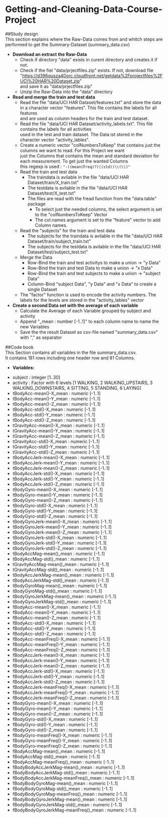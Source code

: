 # Getting-and-Cleaning-Data-Course-Project

##Study design  
This section explains where the Raw-Data comes from and whitch steps are performed to get the Summary-Dataset (summary_data.csv)

* **Download an extract the Raw-Data**
    + Check if directory "data" exists in curent directory and creates it if not.
    + Check if the fiel "data/prjectfiles.zip" exists. If not, download file   
"https://d396qusza40orc.cloudfront.net/getdata%2Fprojectfiles%2FUCI%20HAR%20Dataset.zip"  
and save it as "data/prjectfiles.zip"
    + Unzip the Raw-Data into the "data" directory 
* **Read and merge the train and test data**
	+ Read the file "data/UCI HAR Dataset/features.txt" and store the data in a character vector "features". This file contains the labels for all features   
	and are used as column headers for the train and test dataset. 
	+ Read the file "data/UCI HAR Dataset/activity_labels.txt". This file contains the labels for all activities  
	used in the test and train dataset. The Data ist stored in the character vector "activity_lables".
	+ Create a numeric vector "colNumbersToKeep" that contains just the columns we want to read. For this Project we want  
	just the Columns that contains the mean and standard deviation for each measurement. To get just the wanted Columns  
	this regexp is used : `"-((mean(Freq)?)|(std))\\(\\)"`
	+ Read the train and test data
		+ The traindata is avilable in the file "data/UCI HAR Dataset/train/X_train.txt"
		+ The testdata is avilable in the file "data/UCI HAR Dataset/test/X_test.txt"
		+ The files are read with the fread function from the "data.table" package
			+ To select just the needed columns, the select argument is set to the "colNumbersToKeep" Vector
			+ The col.names argument is set to the "feature" vector to add Column names.
	+  Read the "subjects" for the train and test data
		+ The subjects for the traindata is avilable in the file "data/UCI HAR Dataset/train/subject_train.txt"
		+ The subjects for the testdata is avilable in the file "data/UCI HAR Dataset/test/subject_test.txt"
	+ Merge the Data
		+ Row-Bind the train and test activitys to make a union -> "y Data"
		+ Row-Bind the train and test Data to make a union -> "x Data"
		+ Row-Bind the train and test subjects to make a union -> "subject Data"
		+ Column-Bind "subject Data", "y Data"  and "x Data" to create  a single Dataset
 	+ The "factor" function is used to encode the activity numbers. The labels for the levels are stored in the "activity_lables" vector
* **Create a second Data set with the average of each variable**
	+ Calculate the Average of each Variable grouped by subject and activity
	+ Append "_mean : number [-1..1]" to each column name to name the new Variables
	+ Save the the result Dataset as csv-file named "summary_data.csv" with "," as separator
 

		
##Code book  
This Section contains all variables in the file summary_data.csv.  
It contains 181 rows including one header row and 81 Columns.


* **Variables:**
+	subject : integer [1..30]
+	activity : Factor with 6 levels [1 WALKING, 2 WALKING_UPSTAIRS, 3 WALKING_DOWNSTAIRS, 4 SITTING, 5 STANDING, 6 LAYING] 
+	tBodyAcc-mean()-X_mean : numeric [-1..1]
+	tBodyAcc-mean()-Y_mean : numeric [-1..1]
+	tBodyAcc-mean()-Z_mean : numeric [-1..1]
+	tBodyAcc-std()-X_mean : numeric [-1..1]
+	tBodyAcc-std()-Y_mean : numeric [-1..1]
+	tBodyAcc-std()-Z_mean : numeric [-1..1]
+	tGravityAcc-mean()-X_mean : numeric [-1..1]
+	tGravityAcc-mean()-Y_mean : numeric [-1..1]
+	tGravityAcc-mean()-Z_mean : numeric [-1..1]
+	tGravityAcc-std()-X_mean : numeric [-1..1]
+	tGravityAcc-std()-Y_mean : numeric [-1..1]
+	tGravityAcc-std()-Z_mean : numeric [-1..1]
+	tBodyAccJerk-mean()-X_mean : numeric [-1..1]
+	tBodyAccJerk-mean()-Y_mean : numeric [-1..1]
+	tBodyAccJerk-mean()-Z_mean : numeric [-1..1]
+	tBodyAccJerk-std()-X_mean : numeric [-1..1]
+	tBodyAccJerk-std()-Y_mean : numeric [-1..1]
+	tBodyAccJerk-std()-Z_mean : numeric [-1..1]
+	tBodyGyro-mean()-X_mean : numeric [-1..1]
+	tBodyGyro-mean()-Y_mean : numeric [-1..1]
+	tBodyGyro-mean()-Z_mean : numeric [-1..1]
+	tBodyGyro-std()-X_mean : numeric [-1..1]
+	tBodyGyro-std()-Y_mean : numeric [-1..1]
+	tBodyGyro-std()-Z_mean : numeric [-1..1]
+	tBodyGyroJerk-mean()-X_mean : numeric [-1..1]
+	tBodyGyroJerk-mean()-Y_mean : numeric [-1..1]
+	tBodyGyroJerk-mean()-Z_mean : numeric [-1..1]
+	tBodyGyroJerk-std()-X_mean : numeric [-1..1]
+	tBodyGyroJerk-std()-Y_mean : numeric [-1..1]
+	tBodyGyroJerk-std()-Z_mean : numeric [-1..1]
+	tBodyAccMag-mean()_mean : numeric [-1..1]
+	tBodyAccMag-std()_mean : numeric [-1..1]
+	tGravityAccMag-mean()_mean : numeric [-1..1]
+	tGravityAccMag-std()_mean : numeric [-1..1]
+	tBodyAccJerkMag-mean()_mean : numeric [-1..1]
+	tBodyAccJerkMag-std()_mean : numeric [-1..1]
+	tBodyGyroMag-mean()_mean : numeric [-1..1]
+	tBodyGyroMag-std()_mean : numeric [-1..1]
+	tBodyGyroJerkMag-mean()_mean : numeric [-1..1]
+	tBodyGyroJerkMag-std()_mean : numeric [-1..1]
+	fBodyAcc-mean()-X_mean : numeric [-1..1]
+	fBodyAcc-mean()-Y_mean : numeric [-1..1]
+	fBodyAcc-mean()-Z_mean : numeric [-1..1]
+	fBodyAcc-std()-X_mean : numeric [-1..1]
+	fBodyAcc-std()-Y_mean : numeric [-1..1]
+	fBodyAcc-std()-Z_mean : numeric [-1..1]
+	fBodyAcc-meanFreq()-X_mean : numeric [-1..1]
+	fBodyAcc-meanFreq()-Y_mean : numeric [-1..1]
+	fBodyAcc-meanFreq()-Z_mean : numeric [-1..1]
+	fBodyAccJerk-mean()-X_mean : numeric [-1..1]
+	fBodyAccJerk-mean()-Y_mean : numeric [-1..1]
+	fBodyAccJerk-mean()-Z_mean : numeric [-1..1]
+	fBodyAccJerk-std()-X_mean : numeric [-1..1]
+	fBodyAccJerk-std()-Y_mean : numeric [-1..1]
+	fBodyAccJerk-std()-Z_mean : numeric [-1..1]
+	fBodyAccJerk-meanFreq()-X_mean : numeric [-1..1]
+	fBodyAccJerk-meanFreq()-Y_mean : numeric [-1..1]
+	fBodyAccJerk-meanFreq()-Z_mean : numeric [-1..1]
+	fBodyGyro-mean()-X_mean : numeric [-1..1]
+	fBodyGyro-mean()-Y_mean : numeric [-1..1]
+	fBodyGyro-mean()-Z_mean : numeric [-1..1]
+	fBodyGyro-std()-X_mean : numeric [-1..1]
+	fBodyGyro-std()-Y_mean : numeric [-1..1]
+	fBodyGyro-std()-Z_mean : numeric [-1..1]
+	fBodyGyro-meanFreq()-X_mean : numeric [-1..1]
+	fBodyGyro-meanFreq()-Y_mean : numeric [-1..1]
+	fBodyGyro-meanFreq()-Z_mean : numeric [-1..1]
+	fBodyAccMag-mean()_mean : numeric [-1..1]
+	fBodyAccMag-std()_mean : numeric [-1..1]
+	fBodyAccMag-meanFreq()_mean : numeric [-1..1]
+	fBodyBodyAccJerkMag-mean()_mean : numeric [-1..1]
+	fBodyBodyAccJerkMag-std()_mean : numeric [-1..1]
+	fBodyBodyAccJerkMag-meanFreq()_mean : numeric [-1..1]
+	fBodyBodyGyroMag-mean()_mean : numeric [-1..1]
+	fBodyBodyGyroMag-std()_mean : numeric [-1..1]
+	fBodyBodyGyroMag-meanFreq()_mean : numeric [-1..1]
+	fBodyBodyGyroJerkMag-mean()_mean : numeric [-1..1]
+	fBodyBodyGyroJerkMag-std()_mean : numeric [-1..1]
+	fBodyBodyGyroJerkMag-meanFreq()_mean : numeric [-1..1]
